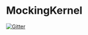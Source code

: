 # MockingKernel

[![Gitter](https://badges.gitter.im/MockingKernel/Lobby.svg)](https://gitter.im/MockingKernel/Lobby?utm_source=badge&utm_medium=badge&utm_campaign=pr-badge&utm_content=badge)